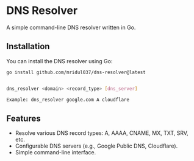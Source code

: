 # DNS Resolver

A simple command-line DNS resolver written in Go.

## Installation

You can install the DNS resolver using Go:

```bash
go install github.com/mridul037/dns-resolver@latest
```

```bash

dns_resolver <domain> <record_type> [dns_server]

Example: dns_resolver google.com A cloudflare
```
## Features

- Resolve various DNS record types: A, AAAA, CNAME, MX, TXT, SRV, etc.
- Configurable DNS servers (e.g., Google Public DNS, Cloudflare).
- Simple command-line interface.
